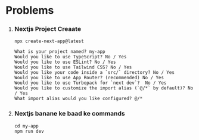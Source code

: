 # Problems 

<ol>

<li>

### Nextjs Project Creaate
 ```
npx create-next-app@latest
 ```

 ```
What is your project named? my-app
Would you like to use TypeScript? No / Yes
Would you like to use ESLint? No / Yes
Would you like to use Tailwind CSS? No / Yes
Would you like your code inside a `src/` directory? No / Yes
Would you like to use App Router? (recommended) No / Yes
Would you like to use Turbopack for `next dev`?  No / Yes
Would you like to customize the import alias (`@/*` by default)? No / Yes
What import alias would you like configured? @/*

 ```
</li>

<li>

### Nextjs banane ke baad ke commands
 ```
cd my-app
npm run dev

 ```
</li>



</ol>